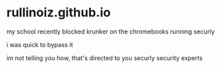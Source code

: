 # rullinoiz.github.io
my school recently blocked krunker on the chromebooks running securly

i was quick to bypass it


im not telling you how, that's directed to you securly security experts
